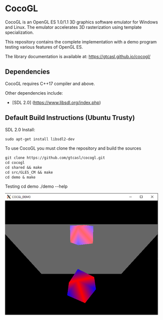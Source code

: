 # CocoGL

CocoGL is an OpenGL ES 1.0/1.1 3D graphics software emulator for Windows and Linux.
The emulator accelerates 3D rasterization using template specialization.

This repository contains the complete implementation with a demo program testing various features of OpenGL ES.


The library documentation is available at:
https://gtcasl.github.io/cocogl/


Dependencies
------------
CocoGL requires C++17 compiler and above.

Other dependencies include:
  - [SDL 2.0] (https://www.libsdl.org/index.php)

Default Build Instructions (Ubuntu Trusty)
------------------------------------------

SDL 2.0 Install:

    sudo apt-get install libsdl2-dev

To use CocoGL you must clone the repository and build the sources

    git clone https://github.com/gtcasl/cocogl.git
    cd cocogl
    cd shared && make
    cd src/GLES_CM && make
    cd demo & make

Testing
    cd demo
    ./demo --help
    
![Screenshot1](screenshot1.png)
